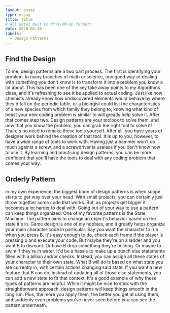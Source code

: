 ```yaml
---
layout: essay
type: essay
title: Title
# All dates must be YYYY-MM-DD format!
date: 2020-04-30
labels:
  - Design Patterns
---
```


## Find the Design
To me, design patterns are a two part process. The first is identifying your problem. In many branches of math or science, one good way of dealing with something you don't know is to transform it into a problem you know a lot about. This has been one of the key take away points to my Algorithms class, and it's refreshing to see it be applied to actual coding. Just like how chemists already know how undiscovered elements would behave by where they'd fall on the periodic table, or a biologist could list the characteristics of a new species from which family they belong to, knowing what kind of beast your new coding problem is similar to will greatly help solve it. After that comes step two. Design patterns are your toolbox to solve them, and now that you know the problem, you can grab the right tool to solve it! There's no need to remake these tools yourself. After all, you have years of designer work behind the creation of that tool. It is up to you, however, to have a wide range of tools to work with. Having just a hammer won't do much against a screw, and a screwdriver is useless if you don't know how to use it. By learning and practicing design patterns, you can be more confident that you'll have the tools to deal with any coding problem that comes your way.
## Orderly Pattern
In my own experience, the biggest boon of design patterns is when scope starts to get way over your head. With small projects, you can certainly just throw together some code that works. But, as projects get bigger it becomes a lot harder to deal with. Going out of your way to use a pattern can keep things organized. One of my favorite patterns is the State Machine. The pattern aims to change an object's behavior based on the state it's in. Game design is one of my hobbies, and it greatly helps organize your main character code in particular. Say you want the character to run when you press B. It's easy enough to do, check each frame if the player is pressing b and execute your code. But maybe they're on a ladder and you want B to dismont. Or have B drop something they're holding. Or maybe to swim if they're in water. It'd be a hassle to make up a bunch else statements filled with a billion and/or checks. Instead, you can assign all these states of your character to their own state. What B will do is based on what state you are currently in, with certain actions changing said state. If you want a new feature that B can do, instead of updating all of those else statements, you can add a new state to fit that context. It's a good example of why these types of patterns are helpful. While it might be nice to stick with the straightforward approach, design patterns will keep things smooth in the long run. Plus, the more you apply them, the better you get at using them, and suddenly even problems you've never seen before you can see the pattern underneath.
